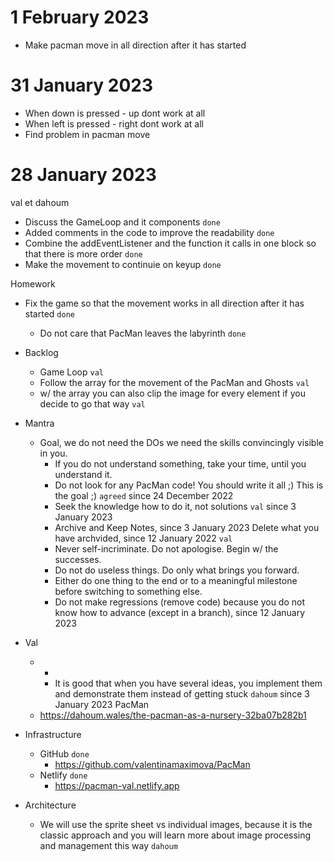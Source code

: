 # 1 February 2023
* Make pacman move in all direction after it has started


# 31 January 2023

* When down is pressed - up dont work at all
* When left is pressed - right dont work at all
* Find problem in pacman move


# 28 January 2023

val et dahoum

* Discuss the GameLoop and it components `done`
* Added comments in the code to improve the readability `done`
* Combine the addEventListener and the function it calls in one block so that there is more order `done`
* Make the movement to continuie on keyup `done`

Homework

* Fix the game so that the movement works in all direction after it has started `done`
  * Do not care that PacMan leaves the labyrinth `done`


* Backlog
  * Game Loop `val`
  * Follow the array for the movement of the PacMan and Ghosts `val`
  * w/ the array you can also clip the image for every element if you decide to go that way `val`
* Mantra
  * Goal, we do not need the DOs we need the skills convincingly visible in you.
    * If you do not understand something, take your time, until you understand it.
    * Do not look for any PacMan code! You should write it all ;) This is the goal ;) `agreed` since 24 December 2022
    * Seek the knowledge how to do it, not solutions `val` since 3 January 2023
    * Archive and Keep Notes, since 3 January 2023 Delete what you have archvided, since 12 January 2022 `val`
    * Never self-incriminate. Do not apologise. Begin w/ the successes.
    * Do not do useless things. Do only what brings you forward.
    * Either do one thing to the end or to a meaningful milestone before switching to something else.
    * Do not make regressions (remove code) because you do not know how to advance (except in a branch), since 12 January 2023
* Val
  * +
    * It is good that when you have several ideas, you implement them and demonstrate them instead of getting stuck `dahoum` since 3 January 2023
PacMan
  * https://dahoum.wales/the-pacman-as-a-nursery-32ba07b282b1
* Infrastructure
  * GitHub `done`
    * https://github.com/valentinamaximova/PacMan
  * Netlify `done`
    * https://pacman-val.netlify.app
* Architecture
  * We will use the sprite sheet vs individual images, because it is the classic approach and you will learn more about image processing and management this way `dahoum`
